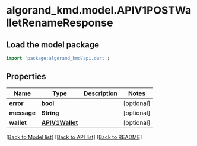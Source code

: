 # algorand_kmd.model.APIV1POSTWalletRenameResponse

## Load the model package
```dart
import 'package:algorand_kmd/api.dart';
```

## Properties
Name | Type | Description | Notes
------------ | ------------- | ------------- | -------------
**error** | **bool** |  | [optional] 
**message** | **String** |  | [optional] 
**wallet** | [**APIV1Wallet**](APIV1Wallet.md) |  | [optional] 

[[Back to Model list]](../README.md#documentation-for-models) [[Back to API list]](../README.md#documentation-for-api-endpoints) [[Back to README]](../README.md)


